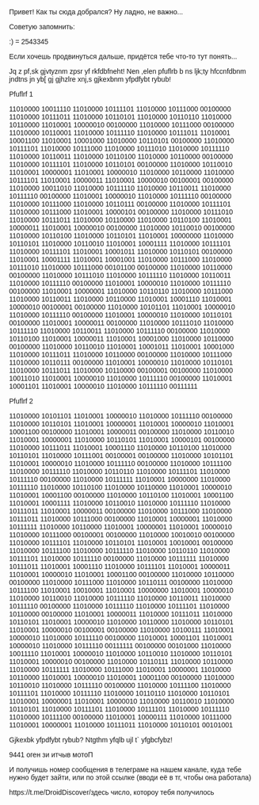<!doctype html>
<html lang="en">
<head>
  <meta charset="utf-8">
  <meta name="viewport" content="width=device-width, initial-scale=1">
  <title>HTML Document Template</title>
  <style>
    p {
      font-family: Arial, sans-serif;
    }
  </style>
</head>
<body>
  <p>Привет! Как ты сюда добрался? Ну ладно, не важно...</p>
<p> Советую запомнить:  </p>
<p> :) = 2543345  </p>
  <p>Если хочешь продвинуться дальше, придётся тебе что-то тут понять...</p>
<p> Jq z pf,sk gjvtyznm zpsr yf rkfdbfneht! Nen ,elen pfuflrb b ns ljk;ty hfccnfdbnm jndtns jn yb[ gj gjhzlre xnj,s gjkexbnm yfpdfybt rybub!  </p>
<p>Pfuflrf 1</p>
<p>11010000 10011110 11010000 10111101 11010000 10111000 00100000 11010000 10111011 11010000 10110101 11010000 10110110 11010000 10110000 11010001 10000010 00100000 11010000 10111000 00100000 11010000 10110001 11010000 10111110 11010000 10111011 11010001 10001100 11010001 10001000 11010000 10110101 00100000 11010000 10111101 11010000 10111000 11010000 10111010 11010000 10111110 11010000 10110011 11010000 10110100 11010000 10110000 00100000 11010000 10111101 11010000 10110101 00100000 11010000 10110010 11010001 10000001 11010001 10000010 11010000 10110000 11010000 10111101 11010001 10000011 11010001 10000010 00100001 00100000 11010000 10011010 11010000 10111110 11010000 10110011 11010000 10111110 00100000 11010001 10000010 11010000 10111110 00100000 11010000 10111000 11010000 10110111 00100000 11010000 10111101 11010000 10111000 11010001 10000101 00100000 11010000 10111010 11010000 10111011 11010000 10110000 11010000 10110100 11010001 10000011 11010001 10000010 00100000 11010000 10110010 00100000 11010000 10110100 11010000 10110101 11010001 10000000 11010000 10110101 11010000 10110010 11010001 10001111 11010000 10111101 11010000 10111101 11010001 10001011 11010000 10110101 00100000 11010001 10001111 11010001 10001001 11010000 10111000 11010000 10111010 11010000 10111000 00101100 00100000 11010000 10110000 00100000 11010000 10111010 11010000 10111110 11010000 10110011 11010000 10111110 00100000 11010001 10000010 11010000 10111110 00100000 11010001 10000001 11010000 10110110 11010000 10111000 11010000 10110011 11010000 10110000 11010001 10001110 11010001 10000010 00100001 00100000 11010000 10101101 11010001 10000010 11010000 10111110 00100000 11010001 10000010 11010000 10110101 00100000 11010001 10000011 00100000 11010000 10111010 11010000 10111110 11010000 10110011 11010000 10111110 00100000 11010000 10110100 11010001 10000011 11010001 10001000 11010000 10110000 00100000 11010000 10110010 11010001 10001011 11010001 10001000 11010000 10111011 11010000 10110000 00100000 11010000 10111000 11010000 10110111 00100000 11010001 10000010 11010000 10110101 11010000 10111011 11010000 10110000 00100001 00100000 11010000 10011010 11010001 10000010 11010000 10111110 00100000 11010001 10001101 11010001 10000010 11010000 10111110 00111111</p>
<p>Pfuflrf 2</p>
<p>11010000 10101101 11010001 10000010 11010000 10111110 00100000 11010000 10110101 11010001 10000001 11010001 10000010 11010001 10001100 00100000 11010001 10000011 00100000 11010000 10110010 11010001 10000001 11010000 10110101 11010001 10000101 00100000 11010000 10111011 11010001 10001110 11010000 10110100 11010000 10110101 11010000 10111001 00100001 00100000 11010000 10101101 11010001 10000010 11010000 10111110 00100000 11010000 10111100 11010000 10111110 11010000 10110110 11010000 10111101 11010000 10111110 00100000 11010000 10111111 11010001 10000000 11010000 10111110 11010000 10110100 11010000 10110000 11010001 10000010 11010001 10001100 00100000 11010000 10110100 11010001 10001100 11010001 10001111 11010000 10110010 11010000 10111110 11010000 10111011 11010001 10000011 00100000 11010000 10111000 11010000 10111011 11010000 10111000 00100000 11010001 10000001 11010000 10111111 11010000 10110000 11010001 10000001 11010001 10000010 11010000 10111000 00100001 00100000 11010000 10010010 00100000 11010000 10111101 11010000 10110101 11010001 10010001 00100000 11010000 10111100 11010000 10111110 11010000 10110110 11010000 10111101 11010000 10111110 00100000 11010000 10111111 11010000 10111011 11010001 10001110 11010000 10111101 11010001 10000011 11010001 10000010 11010001 10001100 00100000 11010000 10110000 00100000 11010000 10111000 11010000 10110111 00100000 11010000 10111100 11010001 10010001 11010001 10000000 11010001 10000010 11010000 10110010 11010000 10111110 11010000 10110011 11010000 10111110 00100000 11010000 10111110 11010000 10111101 11010000 10110000 00100000 11010001 10000011 11010000 10111011 11010000 10110101 11010001 10000010 11010000 10110000 11010000 10110101 11010001 10000010 00100001 00100000 11010000 10100111 11010001 10000010 11010000 10111110 00100000 11010001 10001101 11010001 10000010 11010000 10111110 00111111 00100000 00101000 11010000 10011110 11010001 10000010 11010000 10110010 11010000 10110101 11010001 10000010 00100000 11010000 10110111 11010000 10110000 11010000 10111111 11010000 10111000 11010001 10000001 11010000 10110000 11010001 10000010 11010001 10001100 00100000 11010000 10110010 11010000 10111110 00100000 11010000 10111100 11010000 10111101 11010000 10111110 11010000 10110110 11010000 10110101 11010001 10000001 11010001 10000010 11010000 10110010 11010000 10110101 11010000 10111101 11010000 10111101 11010000 10111110 11010000 10111100 00100000 11010001 10000111 11010000 10111000 11010001 10000001 11010000 10111011 11010000 10110101 00101001</p>
<p>Gjkexbk yfpdfybt rybub? Ntgthm yfqlb ujl t` yfgbcfybz! </p>
<p>9441 оген зи итчыв мотоП</p>
<p>И получишь номер сообщения в телеграме на нашем канале, куда тебе нужно будет зайти, или по этой ссылке (вводи её в тг, чтобы она работала)</p>
<p>https://t.me/DroidDiscover/здесь число, котороу тебя получилось</p>
</body>
</html>
